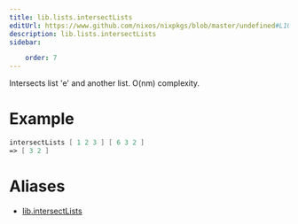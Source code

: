 ```yaml
---
title: lib.lists.intersectLists
editUrl: https://www.github.com/nixos/nixpkgs/blob/master/undefined#L1073C20
description: lib.lists.intersectLists
sidebar:

    order: 7
---
```


Intersects list 'e' and another list. O(nm) complexity.

# Example

```nix
intersectLists [ 1 2 3 ] [ 6 3 2 ]
=> [ 3 2 ]
```


# Aliases

- [lib.intersectLists](/nix-doc-comments/reference/lib/lib-intersectlists)


